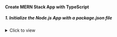 #### Create MERN Stack App with TypeScript


##### 1. Initialize the Node.js App with a package.json file

<details>
<summary>Click to view</summary>

###### 1.1 Create App Folder
```
mkdir learning-node-typescript
cd learning-node-typescript
```

###### 1.2 Dependencies

The `-D`, also known as `--dev`, means that both packages should be installed as development dependencies.
```
npm init      

npm i -D typescript ts-node

npm install -D tslint    

npm i -D @types/node      

npm i express 

npm i -D @types/express  

npm i -D nodemon 

npm i cors 
```  

###### 1.3 Configuring TypeScript
```js
{
    "compilerOptions": {
      "module": "commonjs",
      "target": "es6",
      "rootDir": "./",
      "esModuleInterop": true
    }
  }
```

###### 1.4 Updating the `package.json` File
The `start` script that will compile and transpile the TypeScript code, and then runs the resulting .ts
```js
"scripts": {
    "start": "nodemon src/app.ts",
    "test": "echo \"Error: no test specified\" && exit 1"
  }
```


##### 2 . Next, Start the server

```
npm run serve
```

Alternatively and without `Nodemon`, you could run the server with 
```
npx ts-node app.ts

```

</details>


